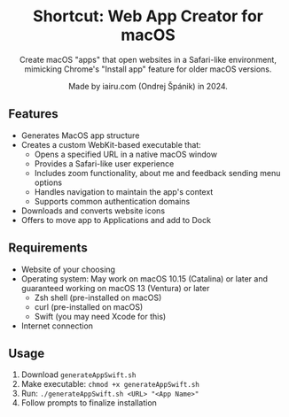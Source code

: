 <div align="center">

# Shortcut: Web App Creator for macOS

Create macOS "apps" that open websites in a Safari-like environment, mimicking Chrome's "Install app" feature for older macOS versions.

Made by iairu.com (Ondrej Špánik) in 2024.

</div>

## Features
- Generates MacOS app structure
- Creates a custom WebKit-based executable that:
  - Opens a specified URL in a native macOS window
  - Provides a Safari-like user experience
  - Includes zoom functionality, about me and feedback sending menu options
  - Handles navigation to maintain the app's context
  - Supports common authentication domains
- Downloads and converts website icons
- Offers to move app to Applications and add to Dock

## Requirements
- Website of your choosing
- Operating system: May work on macOS 10.15 (Catalina) or later and guaranteed working on macOS 13 (Ventura) or later
    - Zsh shell (pre-installed on macOS)
    - curl (pre-installed on macOS)
    - Swift (you may need Xcode for this)
- Internet connection

## Usage
1. Download `generateAppSwift.sh`
2. Make executable: `chmod +x generateAppSwift.sh`
3. Run: `./generateAppSwift.sh <URL> "<App Name>"`
4. Follow prompts to finalize installation
